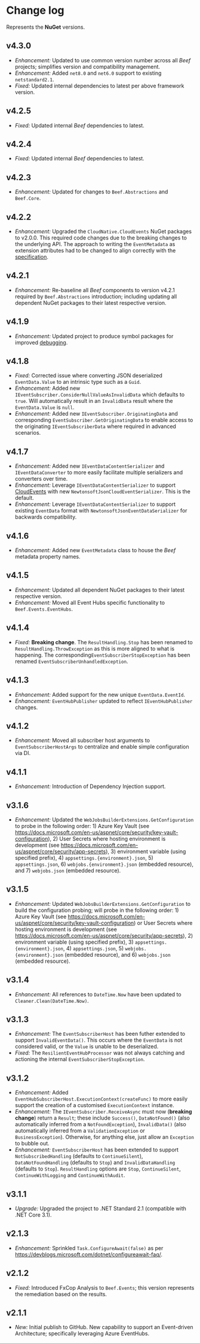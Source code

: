 ﻿# Change log

Represents the **NuGet** versions.

## v4.3.0
- *Enhancement:* Updated to use common version number across all _Beef_ projects; simplifies version and compatibility management.
- *Enhancement:* Added `net8.0` and `net6.0` support to existing `netstandard2.1`.
- *Fixed:* Updated internal dependencies to latest per above framework version.

## v4.2.5
- *Fixed:* Updated internal _Beef_ dependencies to latest.

## v4.2.4
- *Fixed:* Updated internal _Beef_ dependencies to latest.

## v4.2.3
- *Enhancement:* Updated for changes to `Beef.Abstractions` and `Beef.Core`.

## v4.2.2
- *Enhancement:* Upgraded the `CloudNative.CloudEvents` NuGet packages to v2.0.0. This required code changes due to the breaking changes to the underlying API. The approach to writing the `EventMetadata` as extension attributes had to be changed to align correctly with the [specification](https://github.com/cloudevents/spec/blob/master/spec.md#extension-context-attributes).

## v4.2.1
- *Enhancement:* Re-baseline all _Beef_ components to version v4.2.1 required by `Beef.Abstractions` introduction; including updating all dependent NuGet packages to their latest respective version.

## v4.1.9
- *Enhancement:* Updated project to produce symbol packages for improved [debugging](https://devblogs.microsoft.com/dotnet/improving-debug-time-productivity-with-source-link/).

## v4.1.8
- *Fixed:* Corrected issue where converting JSON deserialized `EventData.Value` to an intrinsic type such as a `Guid`.
- *Enhancement:* Added new `IEventSubscriber.ConsiderNullValueAsInvalidData` which defaults to `true`. Will automatically result in an `InvalidData` result where the `EventData.Value` is `null`.
- *Enhancement:* Added new `IEventSubscriber.OriginatingData` and corresponding `EventSubscriber.GetOriginatingData` to enable access to the originating `IEventSubscriberData` where required in advanced scenarios.

## v4.1.7
- *Enhancement:* Added new `IEventDataContentSerializer` and `IEventDataConverter` to more easily facilitate multiple serializers and converters over time.
- *Enhancement:* Leverage `IEventDataContentSerializer` to support [CloudEvents](https://github.com/cloudevents/sdk-csharp) with new `NewtonsoftJsonCloudEventSerializer`. This is the default.
- *Enhancement:* Leverage `IEventDataContentSerializer` to support existing `EventData` format with `NewtonsoftJsonEventDataSerializer` for backwards compatibility.

## v4.1.6
- *Enhancement:* Added new `EventMetadata` class to house the _Beef_ metadata property names.

## v4.1.5
- *Enhancement:* Updated all dependent NuGet packages to their latest respective version.
- *Enhancement:* Moved all Event Hubs specific functionality to `Beef.Events.EventHubs`.

## v4.1.4
- *Fixed:* **Breaking change**. The `ResultHandling.Stop` has been renamed to `ResultHandling.ThrowException` as this is more aligned to what is happening. The corresponding`EventSubscriberStopException` has been renamed `EventSubscriberUnhandledException`.

## v4.1.3
- *Enhancement:* Added support for the new unique `EventData.EventId`.
- *Enhancement:* `EventHubPublisher` updated to reflect `IEventHubPublisher` changes.

## v4.1.2
- *Enhancement:* Moved all subscriber host arguments to `EventSubscriberHostArgs` to centralize and enable simple configuration via DI.

## v4.1.1
- *Enhancement:* Introduction of Dependency Injection support.

## v3.1.6
- *Enhancement:* Updated the `WebJobsBuilderExtensions.GetConfiguration` to probe in the following order: 1) Azure Key Vault (see https://docs.microsoft.com/en-us/aspnet/core/security/key-vault-configuration), 2) User Secrets where hosting environment is development (see https://docs.microsoft.com/en-us/aspnet/core/security/app-secrets), 3) environment variable (using specified prefix), 4) `appsettings.{environment}.json`, 5) `appsettings.json`, 6) `webjobs.{environment}.json` (embedded resource), and 7) `webjobs.json` (embedded resource).

## v3.1.5
- *Enhancement:* Updated `WebJobsBuilderExtensions.GetConfiguration` to build the configuration probing; will probe in the following order: 1) Azure Key Vault (see https://docs.microsoft.com/en-us/aspnet/core/security/key-vault-configuration) or User Secrets where hosting environment is development (see https://docs.microsoft.com/en-us/aspnet/core/security/app-secrets), 2) environment variable (using specified prefix), 3) `appsettings.{environment}.json`, 4) `appsettings.json`, 5) `webjobs.{environment}.json` (embedded resource), and 6) `webjobs.json` (embedded resource).

## v3.1.4
- *Enhancement:* All references to `DateTime.Now` have been updated to `Cleaner.Clean(DateTime.Now)`.

## v3.1.3
- *Enhancement:* The `EventSubscriberHost` has been futher extended to support `InvalidEventData()`. This occurs where the `EventData` is not considered valid, or the `Value` is unable to be deserialized.
- *Fixed:* The `ResilientEventHubProcessor` was not always catching and actioning the internal `EventSubscriberStopException`.

## v3.1.2
- *Enhancement:* Added `EventHubSubscriberHost.ExecutionContext(createFunc)` to more easily support the creation of a customised `ExecutionContext` instance.
- *Enhancement:* The `IEventSubscriber.ReceiveAsync` must now (**breaking change**) return a `Result`; these include `Success()`, `DataNotFound()` (also automatically inferred from a `NotFoundException`), `InvalidData()` (also automatically inferred from a `ValidationException` or `BusinessException`). Otherwise, for anything else, just allow an `Exception` to bubble out.
- *Enhancement:* `EventSubscriberHost` has been extended to support `NotSubscribedHandling` (defaults to `ContinueSilent`), `DataNotFoundHandling` (defaults to `Stop`) and `InvalidDataHandling` (defaults to `Stop`). `ResultHandling` options are `Stop`, `ContinueSilent`, `ContinueWithLogging` and `ContinueWithAudit`.

## v3.1.1
- *Upgrade:* Upgraded the project to .NET Standard 2.1 (compatible with .NET Core 3.1).

## v2.1.3
- *Enhancement:* Sprinkled `Task.ConfigureAwait(false)` as per https://devblogs.microsoft.com/dotnet/configureawait-faq/.

## v2.1.2
- *Fixed:* Introduced FxCop Analysis to `Beef.Events`; this version represents the remediation based on the results.

## v2.1.1
- *New:* Initial publish to GitHub. New capability to support an Event-driven Architecture; specifically leveraging Azure EventHubs.